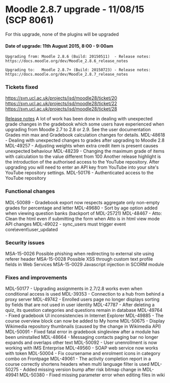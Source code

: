 # Moodle 2.8.7 upgrade - 11/08/15 (SCP 8061)

For this upgrade, none of the plugins will be upgraded

#### Date of upgrade: 11th August 2015, 8:00 - 9:00am

    Upgrading from: Moodle 2.8.6 (Build: 20150511)  - Release notes: https://docs.moodle.org/dev/Moodle_2.8.6_release_notes

    Upgrading to:   Moodle 2.8.7+ (Build: 20150723) - Release notes: https://docs.moodle.org/dev/Moodle_2.8.7_release_notes

### Tickets fixed

<https://svn.ucl.ac.uk/projects/isd/moodle28/ticket/20>
<https://svn.ucl.ac.uk/projects/isd/moodle28/ticket/22>
<https://svn.ucl.ac.uk/projects/isd/moodle28/ticket/28>

[Release notes](https://docs.moodle.org/dev/Moodle_2.8.7_release_notes)
A lot of work has been done in dealing with unexpected grade changes in the gradebook which some users have experienced when upgrading from Moodle 2.7 to 2.8 or 2.9. See the user documentation Grades min max and Gradebook calculation changes for details.
MDL-48618 - Dealing with unexpected changes to grades after upgrading to Moodle 2.8
MDL-49257 - Adjusting weights when extra credit item is present causes unexpected behaviour
MDL-48239 - Changing the maximum grade of items with calculation to the value different from 100
Another release highlight is the introduction of the authorised access to the YouTube repository. After upgrading you will need to enter an API key from YouTube into your site's YouTube repository settings.
MDL-50176 - Authenticated access to the YouTube repository

### Functional changes

MDL-50089 - Gradebook export now respects aggregate only non-empty grades for percentage and letter
MDL-49680 - Sort by age option added when viewing question banks (backport of MDL-25721)
MDL-48467 - Atto: Clean the html even if submitting the form when Atto is in html view mode
API changes
MDL-49022 - sync\_users must trigger event core\\event\\user\_updated

### Security issues

MSA-15-0026 Possible phishing when redirecting to external site using referer header
MSA-15-0028 Possible XSS through custom text profile fields in Web Services
MSA-15-0029 Javascript injection in SCORM module

### Fixes and improvements

MDL-50177 - Upgrading assignments in 2.7/2.8 works even when conditional access is used
MDL-39353 - Connection to a hub from behind a proxy server
MDL-49742 - Enrolled users page no longer displays sorting by fields that are not used in user identity
MDL-47787 - After deleting a quiz, its question categories and questions remain in database
MDL-49764 - Fixed gradebook UI inconsistencies in Internet Explorer
MDL-49885 - The course overview block can now be added to My home
MDL-50675 - Display Wikimedia repository thumbnails (caused by the change in Wikimedia API)
MDL-50091 - Fixed fatal error in gradebook singleview after a module has been uninstalled
MDL-48664 - Messaging contacts paging bar no longer expands and overlaps other text
MDL-50092 - User unenrollment is now working with IMS Enterprise
MDL-49560 - SOAP web service now works with token
MDL-50004 - Fix coursename and enrolment icons in category combo on Frontpage
MDL-49061 - The activity completion report in a course correctly shortens headers when multi language filter is used
MDL-50275 - Added missing version bump after risk bitmap change in MDL-49941
MDL-50380 - Fixed missing parameter error when editing files in wiki
